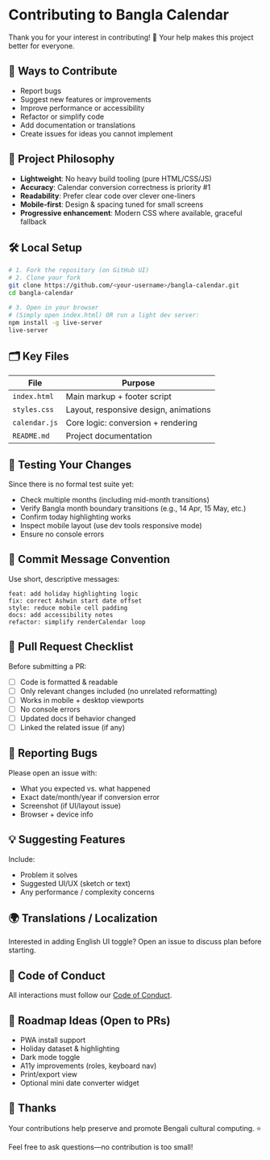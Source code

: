 # Contributing to Bangla Calendar

Thank you for your interest in contributing! 🙏
Your help makes this project better for everyone.

## 📌 Ways to Contribute
- Report bugs
- Suggest new features or improvements
- Improve performance or accessibility
- Refactor or simplify code
- Add documentation or translations
- Create issues for ideas you cannot implement

## 🧱 Project Philosophy
- **Lightweight**: No heavy build tooling (pure HTML/CSS/JS)
- **Accuracy**: Calendar conversion correctness is priority #1
- **Readability**: Prefer clear code over clever one-liners
- **Mobile-first**: Design & spacing tuned for small screens
- **Progressive enhancement**: Modern CSS where available, graceful fallback

## 🛠 Local Setup
```bash
# 1. Fork the repository (on GitHub UI)
# 2. Clone your fork
git clone https://github.com/<your-username>/bangla-calendar.git
cd bangla-calendar

# 3. Open in your browser
# (Simply open index.html) OR run a light dev server:
npm install -g live-server
live-server
```

## 🗂 Key Files
| File | Purpose |
|------|---------|
| `index.html` | Main markup + footer script |
| `styles.css` | Layout, responsive design, animations |
| `calendar.js` | Core logic: conversion + rendering |
| `README.md` | Project documentation |

## 🧪 Testing Your Changes
Since there is no formal test suite yet:
- Check multiple months (including mid-month transitions)
- Verify Bangla month boundary transitions (e.g., 14 Apr, 15 May, etc.)
- Confirm today highlighting works
- Inspect mobile layout (use dev tools responsive mode)
- Ensure no console errors

## 🧾 Commit Message Convention
Use short, descriptive messages:
```
feat: add holiday highlighting logic
fix: correct Ashwin start date offset
style: reduce mobile cell padding
docs: add accessibility notes
refactor: simplify renderCalendar loop
```

## 🔀 Pull Request Checklist
Before submitting a PR:
- [ ] Code is formatted & readable
- [ ] Only relevant changes included (no unrelated reformatting)
- [ ] Works in mobile + desktop viewports
- [ ] No console errors
- [ ] Updated docs if behavior changed
- [ ] Linked the related issue (if any)

## 🐞 Reporting Bugs
Please open an issue with:
- What you expected vs. what happened
- Exact date/month/year if conversion error
- Screenshot (if UI/layout issue)
- Browser + device info

## 💡 Suggesting Features
Include:
- Problem it solves
- Suggested UI/UX (sketch or text)
- Any performance / complexity concerns

## 🌍 Translations / Localization
Interested in adding English UI toggle? Open an issue to discuss plan before starting.

## 🤝 Code of Conduct
All interactions must follow our [Code of Conduct](CODE_OF_CONDUCT.md).

## 🧭 Roadmap Ideas (Open to PRs)
- PWA install support
- Holiday dataset & highlighting
- Dark mode toggle
- A11y improvements (roles, keyboard nav)
- Print/export view
- Optional mini date converter widget

## 🙌 Thanks
Your contributions help preserve and promote Bengali cultural computing. ⭐

Feel free to ask questions—no contribution is too small!
